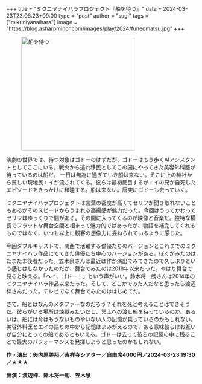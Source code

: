 +++
title = "ミクニヤナイハラプロジェクト『船を待つ』"
date = 2024-03-23T23:06:23+09:00
type = "post"
author = "sugi"
tags = ["mikuniyanaihara"]
image = "https://blog.asharpminor.com/images/play/2024/funeomatsu.jpg"
+++
<figure class="alignleft"><img src="/images/play/2024/funeomatsu.jpg" alt="船を待つ" style="width: 300px !important;"></figure>

演劇の世界では、待つ対象はゴドーのはずだが、ゴドーはもう歩くAIアシスタントとしてここにいる。戦火から逃れ移民としてこの国にやってきた美容外科医が待っているのは船だ。 一日は無為に過ぎていき船は来ない。そこに上の神社から貧しい現地民エイが流されてくる。彼らは最初反目するがエイの兄が自死したエピソードをきっかけに和睦する。船は来ない。唐突にゴドーも去っていく。

ミクニヤナイハラプロジェクトは言葉の密度が高くてセリフが聞き取れないこともあるがそのスピードからうまれる高揚感が魅力だった。今回はうってかわってセリフはゆっくりで間がある。その間に入ってくるのが映像と音楽だ。独特な横長でフラットな舞台空間と相まって魅力的ではあったが、物語を補完してくれるものではなく、いつも以上に観客の想像力に委ねられているように感じた。

今回ダブルキャストで、関西で活躍する俳優たちのバージョンとこれまでのミクニヤナイハラ作品にでてきた俳優たち中心のバージョンがある。ぼくがみたのはたまたま後者だった。笠木泉さんは最近は作か演出でみてきたので久しぶりという感じはしなかったのだが、舞台でみたのは2018年以来だった。やはり舞台で見ると映える。「ヘイ、ゴドー！」という声がいい。鈴木将一朗さんは2014年のミクニヤナイハラ作品以来だった。そして、どこかでみた人だなと思ったら渡辺梓さんだった。テレビでなく舞台でみたのははじめてだ。

さて、船とはなんのメタファーなのだろう？それを死と考えることはできそうだ。彼らがいる場所は煉獄みたいだし、冥土への渡し船を待っているのか。あるいは、船には今はもうないものやいない人の記憶が乗っているのかもしれない。美容外科医とエイの語りの中から記憶はよみがえるので、ある意味彼らはお互いが自分にとっての船であるともいえる。ゴドーは去って彼らの記憶の中に残ることで最大のパフォーマンスを発揮しようと思ったのかもしれない。

**作・演出：矢内原美邦／吉祥寺シアター／自由席4000円／2024-03-23 19:30／★★★**

**出演：渡辺梓、鈴木将一朗、笠木泉**
